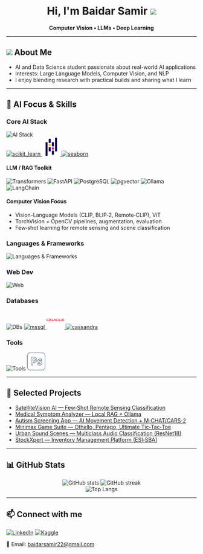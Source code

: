 <div align="center">

# Hi, I'm Baidar Samir <img src="https://media.giphy.com/media/hvRJCLFzcasrR4ia7z/giphy.gif" width="32"/>

<b>Computer Vision • LLMs • Deep Learning</b>

</div>

---

## <img src="https://raw.githubusercontent.com/7oSkaaa/7oSkaaa/main/Images/about_me.gif" width="25"> About Me

- AI and Data Science student passionate about real-world AI applications
- Interests: Large Language Models, Computer Vision, and NLP
- I enjoy blending research with practical builds and sharing what I learn

---

## 🧠 AI Focus & Skills

### Core AI Stack
![AI Stack](https://skillicons.dev/icons?i=pytorch,tensorflow,opencv,huggingface,python,nvidia)
<br/>
<a href="https://scikit-learn.org/" target="_blank" rel="noreferrer"> <img src="https://upload.wikimedia.org/wikipedia/commons/0/05/Scikit_learn_logo_small.svg" alt="scikit_learn" width="48" height="48"/> </a>
<a href="https://pandas.pydata.org/" target="_blank" rel="noreferrer"> <img src="https://raw.githubusercontent.com/devicons/devicon/2ae2a900d2f041da66e950e4d48052658d850630/icons/pandas/pandas-original.svg" alt="pandas" width="48" height="48"/> </a>
<a href="https://seaborn.pydata.org/" target="_blank" rel="noreferrer"> <img src="https://seaborn.pydata.org/_images/logo-mark-lightbg.svg" alt="seaborn" width="48" height="48"/> </a>

#### LLM / RAG Toolkit
<p>
	<img src="https://img.shields.io/badge/Transformers-FFB000?logo=huggingface&logoColor=white" height="24" alt="Transformers"/>
	<img src="https://img.shields.io/badge/FastAPI-109989?logo=fastapi&logoColor=white" height="24" alt="FastAPI"/>
	<img src="https://img.shields.io/badge/PostgreSQL-4169E1?logo=postgresql&logoColor=white" height="24" alt="PostgreSQL"/>
	<img src="https://img.shields.io/badge/pgvector-4169E1?logo=postgresql&logoColor=white" height="24" alt="pgvector"/>
	<img src="https://img.shields.io/badge/Ollama-000000?logo=ollama&logoColor=white" height="24" alt="Ollama"/>
	<img src="https://img.shields.io/badge/LangChain-0B806F?logo=chainlink&logoColor=white" height="24" alt="LangChain"/>
  
</p>

#### Computer Vision Focus
- Vision-Language Models (CLIP, BLIP‑2, Remote‑CLIP), ViT
- TorchVision + OpenCV pipelines, augmentation, evaluation
- Few‑shot learning for remote sensing and scene classification

### Languages & Frameworks
![Languages & Frameworks](https://skillicons.dev/icons?i=python,java,javascript,php,react)

### Web Dev
![Web](https://skillicons.dev/icons?i=html,css,tailwind,react,nodejs,express)

### Databases
![DBs](https://skillicons.dev/icons?i=mongodb,postgresql,mysql)
<a href="https://www.microsoft.com/en-us/sql-server" target="_blank" rel="noreferrer"> <img src="https://www.svgrepo.com/show/303229/microsoft-sql-server-logo.svg" alt="mssql" width="48" height="48"/> </a>
<a href="https://www.oracle.com/" target="_blank" rel="noreferrer"> <img src="https://raw.githubusercontent.com/devicons/devicon/master/icons/oracle/oracle-original.svg" alt="oracle" width="48" height="48"/> </a>
<a href="https://cassandra.apache.org/" target="_blank" rel="noreferrer"> <img src="https://www.vectorlogo.zone/logos/apache_cassandra/apache_cassandra-icon.svg" alt="cassandra" width="48" height="48"/> </a>

### Tools
![Tools](https://skillicons.dev/icons?i=vscode,git,github,docker,gcp,firebase,figma)
<a href="https://www.photoshop.com/en" target="_blank" rel="noreferrer"> <img src="https://raw.githubusercontent.com/devicons/devicon/master/icons/photoshop/photoshop-line.svg" alt="photoshop" width="48" height="48"/> </a>

---

## 🌟 Selected Projects

- [SatelliteVision AI — Few‑Shot Remote Sensing Classification](https://github.com/BaidarSamir/Projet-2CS)
- [Medical Symptom Analyzer — Local RAG + Ollama](https://github.com/BaidarSamir/medical-llm)
- [Autism Screening App — AI Movement Detection + M‑CHAT/CARS‑2](https://github.com/BaidarSamir/autism_gesture)
- [Minimax Game Suite — Othello, Pentago, Ultimate Tic‑Tac‑Toe](https://github.com/BaidarSamir/Three-AI-based-Minimax-games-in-Python)
- [Urban Sound Scenes — Multiclass Audio Classification (ResNet18)](https://github.com/BaidarSamir/Sound-Classification--Project-DL)
- [StockXpert — Inventory Management Platform (ESI‑SBA)](https://github.com/StockXpert/StockXpert)

---

## 📊 GitHub Stats

<div align="center">

<img height="165" src="https://github-readme-stats.vercel.app/api?username=baidarsamir&show_icons=true&theme=tokyonight" alt="GitHub stats" />
<img height="165" src="https://streak-stats.demolab.com?user=baidarsamir&theme=tokyonight" alt="GitHub streak" />
<br/>
<img height="165" src="https://github-readme-stats.vercel.app/api/top-langs/?username=baidarsamir&layout=compact&theme=tokyonight" alt="Top Langs" />

</div>

---

## 📫 Connect with me

<p align="left">
	<a href="https://www.linkedin.com/in/baidar-samir-649804314/" target="_blank"><img align="center" src="https://raw.githubusercontent.com/rahuldkjain/github-profile-readme-generator/master/src/images/icons/Social/linked-in-alt.svg" alt="LinkedIn" height="30" width="40" /></a>
	<a href="https://www.kaggle.com/baidarsamir" target="_blank"><img align="center" src="https://raw.githubusercontent.com/rahuldkjain/github-profile-readme-generator/master/src/images/icons/Social/kaggle.svg" alt="Kaggle" height="30" width="40" /></a>
</p>

<p>
📧 Email: <a href="mailto:baidarsamir22@gmail.com">baidarsamir22@gmail.com</a>
</p>
